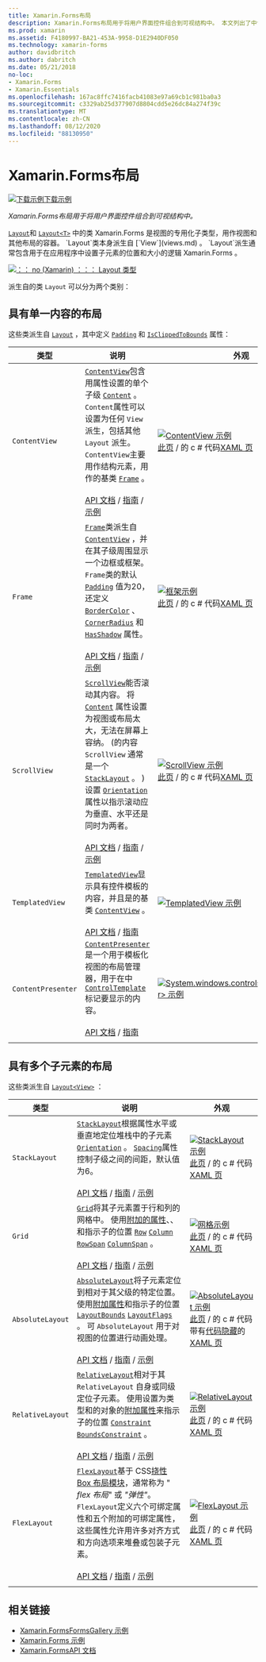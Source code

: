 ```yaml
---
title: Xamarin.Forms布局
description: Xamarin.Forms布局用于将用户界面控件组合到可视结构中。 本文列出了中包含的布局 Xamarin.Forms 。
ms.prod: xamarin
ms.assetid: F4180997-BA21-453A-9958-D1E2940DF050
ms.technology: xamarin-forms
author: davidbritch
ms.author: dabritch
ms.date: 05/21/2018
no-loc:
- Xamarin.Forms
- Xamarin.Essentials
ms.openlocfilehash: 167ac8ffc7416facb41083e97a69cb1c981ba0a3
ms.sourcegitcommit: c3329ab25d377907d8804cdd5e26dc84a274f39c
ms.translationtype: MT
ms.contentlocale: zh-CN
ms.lasthandoff: 08/12/2020
ms.locfileid: "88130950"
---
```

# <a name="no-locxamarinforms-layouts"></a>Xamarin.Forms布局

[![下载示例](~/media/shared/download.png)下载示例](https://docs.microsoft.com/samples/xamarin/xamarin-forms-samples/formsgallery)

_Xamarin.Forms布局用于将用户界面控件组合到可视结构中。_

[`Layout`](xref:Xamarin.Forms.Layout)和 [`Layout<T>`](xref:Xamarin.Forms.Layout`1) 中的类 Xamarin.Forms 是视图的专用化子类型，用作视图和其他布局的容器。 `Layout`类本身派生自 [`View`](views.md) 。 `Layout`派生通常包含用于在应用程序中设置子元素的位置和大小的逻辑 Xamarin.Forms 。

[![：： no (Xamarin) ：：： Layout 类型](layouts-images/layouts-sml.png "：： no (Xamarin) ：：： Layout 类型")](layouts-images/layouts.png#lightbox "：： no (Xamarin) ：：： Layout 类型")

派生自的类 `Layout` 可以分为两个类别：

## <a name="layouts-with-single-content"></a>具有单一内容的布局

这些类派生自 [`Layout`](xref:Xamarin.Forms.Layout) ，其中定义 [`Padding`](xref:Xamarin.Forms.Layout.Padding) 和 [`IsClippedToBounds`](xref:Xamarin.Forms.Layout.IsClippedToBounds) 属性：

| 类型 | 说明 | 外观 |
| --- | --- | --- |
| `ContentView` | [`ContentView`](xref:Xamarin.Forms.ContentView)包含用属性设置的单个子级 [`Content`](xref:Xamarin.Forms.ContentView.Content) 。 `Content`属性可以设置为任何 `View` 派生，包括其他 `Layout` 派生。 `ContentView`主要用作结构元素，用作的基类 [`Frame`](xref:Xamarin.Forms.Frame) 。<br /><br />[API 文档](xref:Xamarin.Forms.ContentView)  / [指南](~/xamarin-forms/user-interface/layouts/contentview.md)  / [示例](https://docs.microsoft.com/samples/xamarin/xamarin-forms-samples/userinterface-contentviewdemos/) | [![ContentView 示例](layouts-images/ContentView.png "ContentView 示例")](layouts-images/ContentView-Large.png#lightbox "ContentView 示例")<br />[此页](https://github.com/xamarin/xamarin-forms-samples/blob/master/FormsGallery/FormsGallery/FormsGallery/CodeExamples/ContentViewDemoPage.cs)  /  的 c # 代码[XAML 页](https://github.com/xamarin/xamarin-forms-samples/blob/master/FormsGallery/FormsGallery/FormsGallery/XamlExamples/ContentViewDemoPage.xaml) |
| `Frame` | [`Frame`](xref:Xamarin.Forms.Frame)类派生自 [`ContentView`](xref:Xamarin.Forms.ContentView) ，并在其子级周围显示一个边框或框架。 `Frame`类的默认 [`Padding`](xref:Xamarin.Forms.Layout.Padding) 值为20，还定义 [`BorderColor`](xref:Xamarin.Forms.Frame.BorderColor) 、 [`CornerRadius`](xref:Xamarin.Forms.Frame.CornerRadius) 和 [`HasShadow`](xref:Xamarin.Forms.Frame.HasShadow) 属性。<br /><br />[API 文档](xref:Xamarin.Forms.Frame)  / [指南](~/xamarin-forms/user-interface/layouts/frame.md)  / [示例](https://docs.microsoft.com/samples/xamarin/xamarin-forms-samples/userinterface-frame/) | [![框架示例](layouts-images/Frame.png "框架示例")](layouts-images/Frame-Large.png#lightbox "框架示例")<br />[此页](https://github.com/xamarin/xamarin-forms-samples/blob/master/FormsGallery/FormsGallery/FormsGallery/CodeExamples/FrameDemoPage.cs)  /  的 c # 代码[XAML 页](https://github.com/xamarin/xamarin-forms-samples/blob/master/FormsGallery/FormsGallery/FormsGallery/XamlExamples/FrameDemoPage.xaml) |
| `ScrollView` | [`ScrollView`](xref:Xamarin.Forms.ScrollView)能否滚动其内容。 将 [`Content`](xref:Xamarin.Forms.ScrollView.Content) 属性设置为视图或布局太大，无法在屏幕上容纳。  (的内容 `ScrollView` 通常是一个 [`StackLayout`](xref:Xamarin.Forms.StackLayout) 。 ) 设置 [`Orientation`](xref:Xamarin.Forms.ScrollView.Orientation) 属性以指示滚动应为垂直、水平还是同时为两者。<br /><br />[API 文档](xref:Xamarin.Forms.ScrollView)  / [指南](~/xamarin-forms/user-interface/layouts/scrollview.md)  / [示例](https://docs.microsoft.com/samples/xamarin/xamarin-forms-samples/userinterface-layout) | [![ScrollView 示例](layouts-images/ScrollView.png "ScrollView 示例")](layouts-images/ScrollView-Large.png#lightbox "ScrollView 示例")<br />[此页](https://github.com/xamarin/xamarin-forms-samples/blob/master/FormsGallery/FormsGallery/FormsGallery/CodeExamples/ScrollViewDemoPage.cs)  /  的 c # 代码[XAML 页](https://github.com/xamarin/xamarin-forms-samples/blob/master/FormsGallery/FormsGallery/FormsGallery/XamlExamples/ScrollViewDemoPage.xaml) |
| `TemplatedView` | [`TemplatedView`](xref:Xamarin.Forms.TemplatedView)显示具有控件模板的内容，并且是的基类 [`ContentView`](xref:Xamarin.Forms.ContentView) 。<br /><br />[API 文档](xref:Xamarin.Forms.TemplatedView)  / [指南](~/xamarin-forms/app-fundamentals/templates/control-template.md) | [![TemplatedView 示例](layouts-images/TemplatedView.png "TemplatedView 示例")](layouts-images/TemplatedView.png#lightbox "TemplatedView 示例") |
| `ContentPresenter` | [`ContentPresenter`](xref:Xamarin.Forms.ContentPresenter)是一个用于模板化视图的布局管理器，用于在中 [`ControlTemplate`](xref:Xamarin.Forms.ControlTemplate) 标记要显示的内容。<br /><br />[API 文档](xref:Xamarin.Forms.ContentPresenter)  / [指南](~/xamarin-forms/app-fundamentals/templates/control-template.md) | [![System.windows.controls.contentpresenter> 示例](layouts-images/ContentPresenter.png "System.windows.controls.contentpresenter> 示例")](layouts-images/ContentPresenter.png#lightbox "System.windows.controls.contentpresenter> 示例") |
|     |     |     |

## <a name="layouts-with-multiple-children"></a>具有多个子元素的布局

这些类派生自 [`Layout<View>`](xref:Xamarin.Forms.Layout`1) ：

| 类型 | 说明 | 外观 |
| --- | --- | --- |
| `StackLayout` | [`StackLayout`](xref:Xamarin.Forms.StackLayout)根据属性水平或垂直地定位堆栈中的子元素 [`Orientation`](xref:Xamarin.Forms.StackLayout.Orientation) 。 [`Spacing`](xref:Xamarin.Forms.StackLayout.Spacing)属性控制子级之间的间距，默认值为6。<br /><br />[API 文档](xref:Xamarin.Forms.StackLayout)  / [指南](~/xamarin-forms/user-interface/layouts/stacklayout.md)  / [示例](https://docs.microsoft.com/samples/xamarin/xamarin-forms-samples/userinterface-layout)| [![StackLayout 示例](layouts-images/StackLayout.png "StackLayout 示例")](layouts-images/StackLayout-Large.png#lightbox "StackLayout 示例")<br />[此页](https://github.com/xamarin/xamarin-forms-samples/blob/master/FormsGallery/FormsGallery/FormsGallery/CodeExamples/StackLayoutDemoPage.cs)  /  的 c # 代码[XAML 页](https://github.com/xamarin/xamarin-forms-samples/blob/master/FormsGallery/FormsGallery/FormsGallery/XamlExamples/StackLayoutDemoPage.xaml) |
| `Grid` | [`Grid`](xref:Xamarin.Forms.Grid)将其子元素置于行和列的网格中。 使用[附加的属性](~/xamarin-forms/xaml/attached-properties.md)、、和指示子的位置 [`Row`](xref:Xamarin.Forms.Grid.RowProperty) [`Column`](xref:Xamarin.Forms.Grid.ColumnProperty) [`RowSpan`](xref:Xamarin.Forms.Grid.RowSpanProperty) [`ColumnSpan`](xref:Xamarin.Forms.Grid.ColumnSpanProperty) 。<br /><br />[API 文档](xref:Xamarin.Forms.Grid)  / [指南](~/xamarin-forms/user-interface/layouts/grid.md)  / [示例](https://docs.microsoft.com/samples/xamarin/xamarin-forms-samples/userinterface-layout) | [![网格示例](layouts-images/Grid.png "网格示例")](layouts-images/Grid-Large.png#lightbox "网格示例")<br />[此页](https://github.com/xamarin/xamarin-forms-samples/blob/master/FormsGallery/FormsGallery/FormsGallery/CodeExamples/GridDemoPage.cs)  /  的 c # 代码[XAML 页](https://github.com/xamarin/xamarin-forms-samples/blob/master/FormsGallery/FormsGallery/FormsGallery/XamlExamples/GridDemoPage.xaml) |
| `AbsoluteLayout` | [`AbsoluteLayout`](xref:Xamarin.Forms.AbsoluteLayout)将子元素定位到相对于其父级的特定位置。 使用[附加属性](~/xamarin-forms/xaml/attached-properties.md)和指示子的位置 [`LayoutBounds`](xref:Xamarin.Forms.AbsoluteLayout.LayoutBoundsProperty) [`LayoutFlags`](xref:Xamarin.Forms.AbsoluteLayout.LayoutFlagsProperty) 。 可 `AbsoluteLayout` 用于对视图的位置进行动画处理。<br /><br />[API 文档](xref:Xamarin.Forms.AbsoluteLayout)  / [指南](~/xamarin-forms/user-interface/layouts/absolutelayout.md)  / [示例](https://docs.microsoft.com/samples/xamarin/xamarin-forms-samples/userinterface-layout) | [![AbsoluteLayout 示例](layouts-images/AbsoluteLayout.png "AbsoluteLayout 示例")](layouts-images/AbsoluteLayout-Large.png#lightbox "AbsoluteLayout 示例")<br />[此页](https://github.com/xamarin/xamarin-forms-samples/blob/master/FormsGallery/FormsGallery/FormsGallery/CodeExamples/AbsoluteLayoutDemoPage.cs)  /  的 c # 代码带有[代码隐藏](https://github.com/xamarin/xamarin-forms-samples/blob/master/FormsGallery/FormsGallery/FormsGallery/XamlExamples/AbsoluteLayoutDemoPage.xaml.cs)的[XAML 页](https://github.com/xamarin/xamarin-forms-samples/blob/master/FormsGallery/FormsGallery/FormsGallery/XamlExamples/AbsoluteLayoutDemoPage.xaml) |
| `RelativeLayout` | [`RelativeLayout`](xref:Xamarin.Forms.RelativeLayout)相对于其 `RelativeLayout` 自身或同级定位子元素。 使用设置为类型和的对象的[附加属性](~/xamarin-forms/xaml/attached-properties.md)来指示子的位置 [`Constraint`](xref:Xamarin.Forms.Constraint) [`BoundsConstraint`](xref:Xamarin.Forms.Constraint) 。<br /><br />[API 文档](xref:Xamarin.Forms.RelativeLayout)  / [指南](~/xamarin-forms/user-interface/layouts/relative-layout.md)  / [示例](https://docs.microsoft.com/samples/xamarin/xamarin-forms-samples/userinterface-layout) | [![RelativeLayout 示例](layouts-images/RelativeLayout.png "RelativeLayout 示例")](layouts-images/RelativeLayout-Large.png#lightbox "RelativeLayout 示例")<br />[此页](https://github.com/xamarin/xamarin-forms-samples/blob/master/FormsGallery/FormsGallery/FormsGallery/CodeExamples/RelativeLayoutDemoPage.cs)  /  的 c # 代码[XAML 页](https://github.com/xamarin/xamarin-forms-samples/blob/master/FormsGallery/FormsGallery/FormsGallery/XamlExamples/RelativeLayoutDemoPage.xaml) |
| `FlexLayout` | [`FlexLayout`](xref:Xamarin.Forms.FlexLayout)基于 CSS[挠性 Box 布局模块](https://www.w3.org/TR/css-flexbox-1/)，通常称为 " _flex 布局_" 或 _"弹性"_。 `FlexLayout`定义六个可绑定属性和五个附加的可绑定属性，这些属性允许用许多对齐方式和方向选项来堆叠或包装子元素。<br /><br />[API 文档](xref:Xamarin.Forms.FlexLayout)  / [指南](~/xamarin-forms/user-interface/layouts/flex-layout.md)  / [示例](https://docs.microsoft.com/samples/xamarin/xamarin-forms-samples/userinterface-flexlayoutdemos) | [![FlexLayout 示例](layouts-images/FlexLayout.png "FlexLayout 示例")](layouts-images/FlexLayout-Large.png#lightbox "FlexLayout 示例")<br />[此页](https://github.com/xamarin/xamarin-forms-samples/blob/master/FormsGallery/FormsGallery/FormsGallery/CodeExamples/FlexLayoutDemoPage.cs)  /  的 c # 代码[XAML 页](https://github.com/xamarin/xamarin-forms-samples/blob/master/FormsGallery/FormsGallery/FormsGallery/XamlExamples/FlexLayoutDemoPage.xaml) |
|     |     |     |

## <a name="related-links"></a>相关链接

- [Xamarin.FormsFormsGallery 示例](https://docs.microsoft.com/samples/xamarin/xamarin-forms-samples/formsgallery)
- [Xamarin.Forms 示例](https://docs.microsoft.com/samples/browse/?products=xamarin&term=Xamarin.Forms)
- [Xamarin.FormsAPI 文档](https://docs.microsoft.com/dotnet/api/xamarin.forms?view=xamarin-forms)
